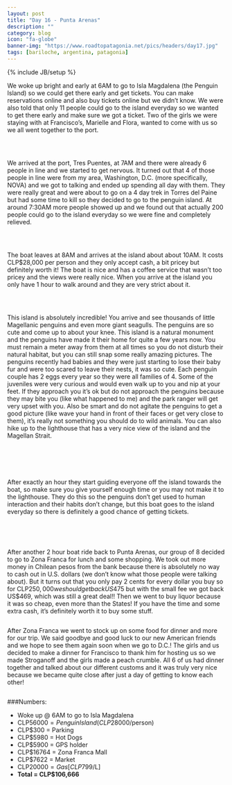 ```yaml
---
layout: post
title: "Day 16 - Punta Arenas"
description: ""
category: blog
icon: "fa-globe"
banner-img: "https://www.roadtopatagonia.net/pics/headers/day17.jpg"
tags: [bariloche, argentina, patagonia]
---
```

{% include JB/setup %}

We woke up bright and early at 6AM to go to Isla Magdalena (the Penguin Island) so we could get there early and get tickets. You can make reservations online and also buy tickets online but we didn’t know. We were also told that only 11 people could go to the island everyday so we wanted to get there early and make sure we got a ticket. Two of the girls we were staying with at Francisco’s, Marielle and Flora, wanted to come with us so we all went together to the port.

<figure>
	<a class="fancybox" rel="one"  href="{{ site.pics.days }}/day16/pic01_o.jpg"><img src="{{ site.pics.days }}/day16/pic01.jpg" alt=""></a>
</figure>

<figure class="third">
	<a class="fancybox" rel="one" href="{{ site.pics.days }}/day16/pic02_o.jpg"><img src="{{ site.pics.days }}/day16/pic02_tb.jpg" alt=""></a>
	<a class="fancybox" rel="one" href="{{ site.pics.days }}/day16/pic03_o.jpg"><img src="{{ site.pics.days }}/day16/pic03_tb.jpg" alt=""></a>
	<a class="fancybox" rel="one" href="{{ site.pics.days }}/day16/pic04_o.jpg"><img src="{{ site.pics.days }}/day16/pic04_tb.jpg" alt=""></a>
</figure>

We arrived at the port, Tres Puentes, at 7AM and there were already 6 people in line and we started to get nervous. It turned out that 4 of those people in line were from my area, Washington, D.C. (more specifically, NOVA) and we got to talking and ended up spending all day with them. They were really great and were about to go on a 4 day trek in Torres del Paine but had some time to kill so they decided to go to the penguin island. At around 7:30AM more people showed up and we found out that actually 200 people could go to the island everyday so we were fine and completely relieved. 

<figure>
	<a class="fancybox" rel="two"  href="{{ site.pics.days }}/day16/pic08_o.jpg"><img src="{{ site.pics.days }}/day16/pic08.jpg" alt=""></a>
</figure>

<figure class="third">
	<a class="fancybox" rel="two" href="{{ site.pics.days }}/day16/pic05_o.jpg"><img src="{{ site.pics.days }}/day16/pic05_tb.jpg" alt=""></a>
	<a class="fancybox" rel="two" href="{{ site.pics.days }}/day16/pic06_o.jpg"><img src="{{ site.pics.days }}/day16/pic06_tb.jpg" alt=""></a>
	<a class="fancybox" rel="two" href="{{ site.pics.days }}/day16/pic07_o.jpg"><img src="{{ site.pics.days }}/day16/pic07_tb.jpg" alt=""></a>
</figure>

The boat leaves at 8AM and arrives at the island about about 10AM. It costs CLP$28,000 per person and they only accept cash, a bit pricey but definitely worth it! The boat is nice and has a coffee service that wasn’t too pricey and the views were really nice. When you arrive at the island you only have 1 hour to walk around and they are very strict about it. 

<figure>
	<a class="fancybox" rel="three"  href="{{ site.pics.days }}/day16/pic09_o.jpg"><img src="{{ site.pics.days }}/day16/pic09.jpg" alt=""></a>
</figure>

<figure class="third">
	<a class="fancybox" rel="three" href="{{ site.pics.days }}/day16/pic10_o.jpg"><img src="{{ site.pics.days }}/day16/pic10_tb.jpg" alt=""></a>
	<a class="fancybox" rel="three" href="{{ site.pics.days }}/day16/pic11_o.jpg"><img src="{{ site.pics.days }}/day16/pic11_tb.jpg" alt=""></a>
	<a class="fancybox" rel="three" href="{{ site.pics.days }}/day16/pic12_o.jpg"><img src="{{ site.pics.days }}/day16/pic12_tb.jpg" alt=""></a>
</figure>

This island is absolutely incredible! You arrive and see thousands of little Magellanic penguins and even more giant seagulls. The penguins are so cute and come up to about your knee. This island is a natural monument and the penguins have made it their home for quite a few years now. You must remain a meter away from them at all times so you do not disturb their natural habitat, but you can still snap some really amazing pictures. The penguins recently had babies and they were just starting to lose their baby fur and were too scared to leave their nests, it was so cute. Each penguin couple has 2 eggs every year so they were all families of 4. Some of the juveniles were very curious and would even walk up to you  and nip at your feet. If they approach you it’s ok but do not approach the penguins because they may bite you (like what happened to me) and the park ranger will get very upset with you. Also be smart and do not agitate the penguins to get a good picture (like wave your hand in front of their faces or get very close to them), it’s really not something you should do to wild animals. You can also hike up to the lighthouse that has a very nice view of the island and the Magellan Strait. 

<figure>
	<a class="fancybox" rel="four"  href="{{ site.pics.days }}/day16/pic13_o.jpg"><img src="{{ site.pics.days }}/day16/pic13.jpg" alt=""></a>
</figure>

<figure class="third">
	<a class="fancybox" rel="four" href="{{ site.pics.days }}/day16/pic14_o.jpg"><img src="{{ site.pics.days }}/day16/pic14_tb.jpg" alt=""></a>
	<a class="fancybox" rel="four" href="{{ site.pics.days }}/day16/pic15_o.jpg"><img src="{{ site.pics.days }}/day16/pic15_tb.jpg" alt=""></a>
	<a class="fancybox" rel="four" href="{{ site.pics.days }}/day16/pic16_o.jpg"><img src="{{ site.pics.days }}/day16/pic16_tb.jpg" alt=""></a>
</figure>

<figure class="third">
	<a class="fancybox" rel="four" href="{{ site.pics.days }}/day16/pic17_o.jpg"><img src="{{ site.pics.days }}/day16/pic17_tb.jpg" alt=""></a>
	<a class="fancybox" rel="four" href="{{ site.pics.days }}/day16/pic18_o.jpg"><img src="{{ site.pics.days }}/day16/pic18_tb.jpg" alt=""></a>
	<a class="fancybox" rel="four" href="{{ site.pics.days }}/day16/pic19_o.jpg"><img src="{{ site.pics.days }}/day16/pic19_tb.jpg" alt=""></a>
</figure>

After exactly an hour they start guiding everyone off the island towards the boat, so make sure you give yourself enough time or you may not make it to the lighthouse. They do this so the penguins don’t get used to human interaction and their habits don’t change, but this boat goes to the island everyday so there is definitely a good chance of getting tickets. 

<figure class="third">
	<a class="fancybox" rel="five" href="{{ site.pics.days }}/day16/pic20_o.jpg"><img src="{{ site.pics.days }}/day16/pic20_tb.jpg" alt=""></a>
	<a class="fancybox" rel="five" href="{{ site.pics.days }}/day16/pic21_o.jpg"><img src="{{ site.pics.days }}/day16/pic21_tb.jpg" alt=""></a>
	<a class="fancybox" rel="five" href="{{ site.pics.days }}/day16/pic22_o.jpg"><img src="{{ site.pics.days }}/day16/pic22_tb.jpg" alt=""></a>
</figure>

<figure class="third">
	<a class="fancybox" rel="five" href="{{ site.pics.days }}/day16/pic23_o.jpg"><img src="{{ site.pics.days }}/day16/pic23_tb.jpg" alt=""></a>
	<a class="fancybox" rel="five" href="{{ site.pics.days }}/day16/pic24_o.jpg"><img src="{{ site.pics.days }}/day16/pic24_tb.jpg" alt=""></a>
	<a class="fancybox" rel="five" href="{{ site.pics.days }}/day16/pic25_o.jpg"><img src="{{ site.pics.days }}/day16/pic25_tb.jpg" alt=""></a>
</figure>

After another 2 hour boat ride back to Punta Arenas, our group of 8 decided to go to Zona Franca for lunch and some shopping. We took out more money in Chilean pesos from the bank because there is absolutely no way to cash out in U.S. dollars (we don’t know what those people were talking about). But it turns out that you only pay 2 cents for every dollar you buy so for CLP$250,000 we should get back US$475 but with the small fee we got back US$469, which was still a great deal!! Then we went to buy liquor because it was so cheap, even more than the States! If you have the time and some extra cash, it’s definitely worth it to buy some stuff.

<figure>
	<a class="fancybox" rel="six"  href="{{ site.pics.days }}/day16/pic27_o.jpg"><img src="{{ site.pics.days }}/day16/pic27.jpg" alt=""></a>
</figure>

After Zona Franca we went to stock up on some food for dinner and more for our trip. We said goodbye and good luck to our new American friends and we hope to see them again soon when we go to D.C.! The girls and us decided to make a dinner for Francisco to thank him for hosting us so we made Stroganoff and the girls made a peach crumble. All 6 of us had dinner together and talked about our different customs and it was truly very nice because we became quite close after just a day of getting to know each other!

<figure>
	<a class="fancybox" rel="seven"  href="{{ site.pics.days }}/day16/pic28_o.jpg"><img src="{{ site.pics.days }}/day16/pic28.jpg" alt=""></a>
</figure>

###Numbers:

* Woke up @ 6AM to go to Isla Magdalena
* CLP$56000 = Penguin Island (CLP$28000/person)
* CLP$300 = Parking
* CLP$5980 = Hot Dogs
* CLP$5900 = GPS holder
* CLP$16764 = Zona Franca Mall
* CLP$7622 = Market
* CLP$20000 = Gas [CLP$799/L]
* **Total = CLP$106,666**